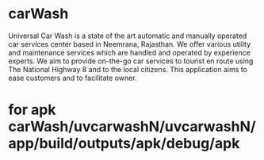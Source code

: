 # carWash
Universal Car Wash is a state of the art automatic and manually operated car services center based in Neemrana, Rajasthan. We offer various utility and maintenance services which are handled and operated by experience experts. We aim to provide on-the-go car services to tourist en route using The National Highway 8 and to the local citizens. This application aims to ease customers and to facilitate owner.
# for apk carWash/uvcarwashN/uvcarwashN/app/build/outputs/apk/debug/apk
